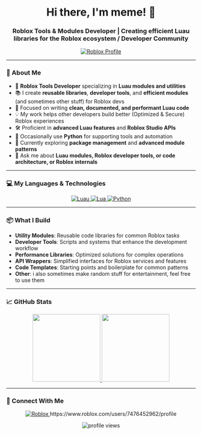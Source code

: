 <h1 align="center">Hi there, I'm meme! 👋</h1>
<h3 align="center">Roblox Tools & Modules Developer | Creating efficient Luau libraries for the Roblox ecosystem / Developer Community</h3>

<p align="center">
  <a href="https://www.roblox.com/users/7476452962/profile">
    <img src="https://img.shields.io/badge/Username%3A%20ylsxwar__https-black?style=for-the-badge&logo=roblox" alt="Roblox Profile">
  </a>
</p>

---

### 🚀 About Me

- 🔧 **Roblox Tools Developer** specializing in **Luau modules and utilities**
- 📚 I create **reusable libraries**, **developer tools**, and **efficient modules** (and sometimes other stuff) for Roblox devs
- 🎯 Focused on writing **clean, documented, and performant Luau code**
- 💡 My work helps other developers build better (Optimized & Secure) Roblox experiences
- 🛠️ Proficient in **advanced Luau features** and **Roblox Studio APIs**
- 🔄 Occasionally use **Python** for supporting tools and automation
- 🌱 Currently exploring **package management** and **advanced module patterns**
- 💬 Ask me about **Luau modules, Roblox developer tools, or code architecture, or Roblox internals**

---

### 💻 My Languages & Technologies

<p align="center">
  <a href="https://create.roblox.com/docs/reference/engine/luau">
    <img src="https://img.shields.io/badge/Luau-%2300A2FF?style=for-the-badge&logo=luau&labelColor=black" alt="Luau">
  </a>
  <a href="https://www.lua.org/">
    <img src="https://img.shields.io/badge/Lua-blue?style=for-the-badge&logo=lua&labelColor=black" alt="Lua">
  </a>
  <a href="https://www.python.org/">
    <img src="https://img.shields.io/badge/Python-yellow?style=for-the-badge&logo=python&labelColor=black" alt="Python">
  </a>
</p>

---

### 📦 What I Build

- **Utility Modules**: Reusable code libraries for common Roblox tasks
- **Developer Tools**: Scripts and systems that enhance the development workflow
- **Performance Libraries**: Optimized solutions for complex operations
- **API Wrappers**: Simplified interfaces for Roblox services and features
- **Code Templates**: Starting points and boilerplate for common patterns
- **Other**: i also sometimes make random stuff for entertainment, feel free to use them
---

### 📈 GitHub Stats

<p align="center">
  <a href="https://github.com/not-mentally-stable">
    <img height="180em" src="https://github-readme-stats.vercel.app/api?username=not-mentally-stable&show_icons=true&theme=radical&hide_border=true&hide_title=true" />
    <img height="180em" src="https://github-readme-stats.vercel.app/api/top-langs/?username=not-mentally-stable&layout=compact&theme=radical&hide_border=true&hide=html,css,javascript,scss,shell" />
  </a>
</p>

---

### 🔗 Connect With Me

<p align="center">
  <a href="https://www.roblox.com/users/7476452962/profile">
    <img src="https://img.shields.io/badge/Roblox-000000?style=for-the-badge&logo=roblox&logoColor=white" alt="Roblox">
  </a>
  https://www.roblox.com/users/7476452962/profile
</p>

<p align="center">
  <img src="https://komarev.com/ghpvc/?username=not-mentally-stable&label=Profile%20Views&color=0e75b6&style=flat" alt="profile views" />
</p>
